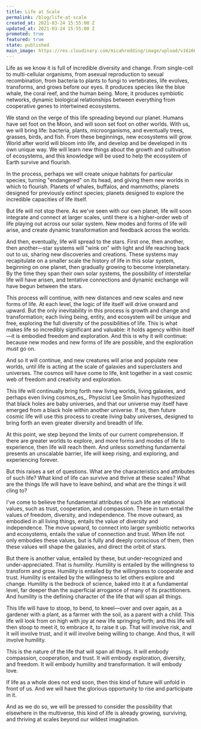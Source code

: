 ```yaml
---
title: Life at Scale
permalink: /blog/life-at-scale
created_at: 2021-03-24 15:55:00 Z
updated_at: 2021-03-24 15:55:00 Z
promoted: true
featured: true
state: published
main_image: https://res.cloudinary.com/micahredding/image/upload/v1616619665/3599135900_2887f93c71_o_kjxaj2.jpg
---
```


Life as we know it is full of incredible diversity and change. From single-cell to multi-cellular organisms, from asexual reproduction to sexual recombination, from bacteria to plants to fungi to vertebrates, life evolves, transforms, and grows before our eyes. It produces species like the blue whale, the coral reef, and the human being. More, it produces symbiotic networks, dynamic biological relationships between everything from cooperative genes to intertwined ecosystems.

We stand on the verge of this life spreading beyond our planet. Humans have set foot on the Moon, and will soon set foot on other worlds. With us, we will bring life: bacteria, plants, microorganisms, and eventually trees, grasses, birds, and fish. From these beginnings, new ecosystems will grow. World after world will bloom into life, and develop and be developed in its own unique way. We will learn new things about the growth and cultivation of ecosystems, and this knowledge will be used to help the ecosystem of Earth survive and flourish.

In the process, perhaps we will create unique habitats for particular species, turning "endangered" on its head, and giving them new worlds in which to flourish. Planets of whales, buffalos, and mammoths; planets designed for previously extinct species; planets designed to explore the incredible capacities of life itself.

But life will not stop there. As we've seen with our own planet, life will soon integrate and connect at larger scales, until there is a higher-order web of life playing out across our solar system. New modes and forms of life will arise, and create dynamic transformation and feedback across the worlds.

And then, eventually, life will spread to the stars. First one, then another, then another—star systems will "wink on" with light and life reaching back out to us, sharing new discoveries and creations. These systems may recapitulate on a smaller scale the history of life in this solar system, beginning on one planet, then gradually growing to become interplanetary. By the time they span their own solar systems, the possibility of interstellar life will have arisen, and tentative connections and dynamic exchange will have begun between the stars.

This process will continue, with new distances and new scales and new forms of life. At each level, the logic of life itself will drive onward and upward. But the only inevitability in this process is growth and change and transformation; each living being, entity, and ecosystem will be unique and free, exploring the full diversity of the possibilities of life. This is what makes life so incredibly significant and valuable: it holds agency within itself—it is embodied freedom and exploration. And this is why it will continue: because new modes and new forms of life are possible, and the exploration must go on.

And so it will continue, and new creatures will arise and populate new worlds, until life is acting at the scale of galaxies and superclusters and universes.  The cosmos will have come to life, knit together in a vast cosmic web of freedom and creativity and exploration. 

This life will continually bring forth new living worlds, living galaxies, and perhaps even living cosmos_es_. Physicist Lee Smolin has hypothesized that black holes are baby universes, and that our universe may itself have emerged from a black hole within another universe. If so, then future cosmic life will use this process to create *living* baby universes, designed to bring forth an even greater diversity and breadth of life.

At this point, we step beyond the limits of our current comprehension. If there are greater worlds to explore, and more forms and modes of life to experience, then life will reach them. And unless something fundamental presents an unscalable barrier, life will keep rising, and exploring, and experiencing forever.

But this raises a set of questions. What are the characteristics and attributes of such life? What kind of life can survive and thrive at these scales? What are the things life will have to leave behind, and what are the things it will cling to?

I've come to believe the fundamental attributes of such life are relational values, such as trust, cooperation, and compassion. These in turn entail the values of freedom, diversity, and independence. The move outward, as embodied in all living things, entails the value of diversity and independence. The move upward, to connect into larger symbiotic networks and ecosystems, entails the value of connection and trust. When life not only embodies these values, but is fully and deeply conscious of them, then these values will shape the galaxies, and direct the orbit of stars.

But there is another value, entailed by these, but under-recognized and under-appreciated. That is _humility_. Humility is entailed by the willingness to transform and grow. Humility is entailed by the willingness to cooperate and trust. Humility is entailed by the willingness to let others explore and change. Humility is the bedrock of science, baked into it at a fundamental level, far deeper than the superficial arrogance of many of its practitioners. And humility is the defining character of the life that will span all things.

This life will have to stoop, to bend, to kneel—over and over again, as a gardener with a plant, as a farmer with the soil, as a parent with a child. This life will look from on high with joy at new life springing forth; and this life will then stoop to meet it, to embrace it, to raise it up. That will involve risk, and it will involve trust, and it will involve being willing to change. And thus, it will involve humility.

This is the nature of the life that will span all things. It will embody compassion, cooperation, and trust. It will embody exploration, diversity, and freedom. It will embody humility and transformation. It will embody love.

If life as a whole does not end soon, then this kind of future will unfold in front of us. And we will have the glorious opportunity to rise and participate in it. 

And as we do so, we will be pressed to consider the possibility that elsewhere in the multiverse, this kind of life is already growing, surviving, and thriving at scales beyond our wildest imagination.